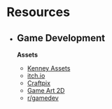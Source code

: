 # Resources


- Game Development
  ---
  **Assets**
  
    - [Kenney Assets](https://www.kenney.nl/assets)
    - [itch.io](https://itch.io/game-assets)
    - [Craftpix](https://craftpix.net)
    - [Game Art 2D](https://www.gameart2d.com/freebies.html)
    - [r/gamedev](https://www.reddit.com/r/gamedev/)
  
  
